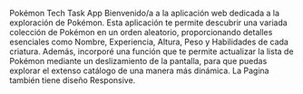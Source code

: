 Pokémon Tech Task App
Bienvenido/a a la aplicación web dedicada a la exploración de Pokémon. Esta aplicación te permite descubrir una variada colección de Pokémon en un orden aleatorio, proporcionando detalles esenciales como Nombre, Experiencia, Altura, Peso y Habilidades de cada criatura. Además, incorporé una función que te permite actualizar la lista de Pokémon mediante un deslizamiento de la pantalla, para que puedas explorar el extenso catálogo de una manera más dinámica. La Pagina también tiene diseño Responsive.